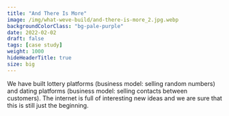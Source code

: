 ```yaml
---
title: "And There Is More"
image: /img/what-weve-build/and-there-is-more_2.jpg.webp
backgroundColorClass: "bg-pale-purple" 
date: 2022-02-02
draft: false
tags: [case study]
weight: 1000
hideHeaderTitle: true
size: big
---
```


We have built lottery platforms (business model: selling random numbers) and dating platforms (business model: selling contacts between customers). The internet is full of interesting new ideas and we are sure that this is still just the beginning.